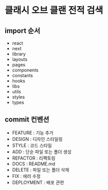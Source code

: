 # 클래시 오브 클랜 전적 검색

## import 순서

- react
- next
- library
- layouts
- pages
- components
- constants
- hooks
- libs
- utils
- styles
- types

## commit 컨벤션

- FEATURE : 기능 추가
- DESIGN : 디자인 스타일링
- STYLE : 코드 스타일
- ADD : 단순 파일 또는 폴더 생성
- REFACTOR : 리팩토링
- DOCS : README.md
- DELETE : 파일 또는 폴더 삭제
- FIX : 에러 수정
- DEPLOYMENT : 배포 관련
